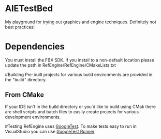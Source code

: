 # AIETestBed
My playground for trying out graphics and engine techniques. Definitely not best practices!

# Dependencies
You must install the FBX SDK. If you install to a non-default location please update the path in RefEngine/RefEngine/CMakeLists.txt

#Building
Pre-built projects for various build environments are provided in the "build" directory.

## From CMake
If your IDE isn't in the build directory or you'd like to build using CMak there are shell scripts and batch files to easily create projects for various development environments.

#Testing
RefEngine uses [GoogleTest](https://code.google.com/p/googletest/).
To make tests easy to run in VisualStudio you can use [GoogleTest Runner](https://visualstudiogallery.msdn.microsoft.com/9dd47c21-97a6-4369-b326-c562678066f0)
